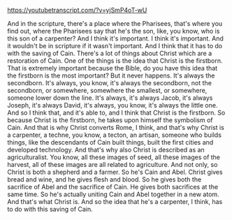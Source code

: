https://youtubetranscript.com/?v=yjSmP4oT-wU

 And in the scripture, there's a place where the Pharisees, that's where you find out, where the Pharisees say that he's the son, like, you know, who is this son of a carpenter? And I think it's important. I think it's important. And it wouldn't be in scripture if it wasn't important. And I think that it has to do with the saving of Cain. There's a lot of things about Christ which are a restoration of Cain. One of the things is the idea that Christ is the firstborn. That is extremely important because the Bible, do you have this idea that the firstborn is the most important? But it never happens. It's always the secondborn. It's always, you know, it's always the secondborn, not the secondborn, or somewhere, somewhere the smallest, or somewhere, someone lower down the line. It's always, it's always Jacob, it's always Joseph, it's always David, it's always, you know, it's always the little one. And so I think that, and it's able to, and I think that Christ is the firstborn. So because Christ is the firstborn, he takes upon himself the symbolism of Cain. And that is why Christ converts Rome, I think, and that's why Christ is a carpenter, a techne, you know, a tecton, an artisan, someone who builds things, like the descendants of Cain built things, built the first cities and developed technology. And that's why also Christ is described as an agriculturalist. You know, all these images of seed, all these images of the harvest, all of these images are all related to agriculture. And not only, so Christ is both a shepherd and a farmer. So he's Cain and Abel. Christ gives bread and wine, and he gives flesh and blood. So he gives both the sacrifice of Abel and the sacrifice of Cain. He gives both sacrifices at the same time. So he's actually uniting Cain and Abel together in a new atom. And that's what Christ is. And so the idea that he's a carpenter, I think, has to do with this saving of Cain.